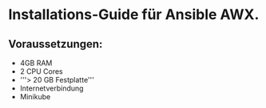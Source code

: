 # Installations-Guide für Ansible AWX.
## Voraussetzungen:
* 4GB RAM
* 2 CPU Cores
* '''> 20 GB Festplatte'''
* Internetverbindung
* Minikube